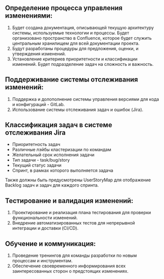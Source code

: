 ## Определение процесса управления изменениями:
1. Будет создана документация, описывающей текущую архитектуру системы, используемые технологии и процессы. Будет организовано пространство в Confluence, которое будет служить центральным хранилищем для всей документации проекта.
2. Будут разработаны процедуры для предложения, оценки, и утверждения изменений.
3. Установление критериев приоритетности и классификации изменений. Будет подразделение задач на сложность и важность.

## Поддерживание системы отслеживания изменений:
1. Поддержка и долополнение системы управления версиями для кода и конфигураций - GitLab.
2. Использование системы отслеживания задач и ошибок (Jira).

## Классификация задач в системе отслеживания Jira
- Приоритетность задач
- Различные лэйбы кластеризации по командам
- Желательный срок исполнения задачи
- Тип задачи - task/bug/story
- Текущий статус задачи
- Спринт, в рамках которого выполняется задача

Также должны быть предусмотрены UserStoryMap для отображение Backlog задач и задач для каждого спринта. 
   
## Тестирование и валидация изменений:
1. Проектирование и реализация плана тестирования для проверки функциональности изменений.
2. Внедрение автоматизированных тестов для непрерывной интеграции и доставки (CI/CD).
   
## Обучение и коммуникация:
1. Проведение тренингов для команды разработки по новым процессам и инструментам.
2. Обеспечение своевременного информирования всех заинтересованных сторон о предстоящих изменениях.
   
